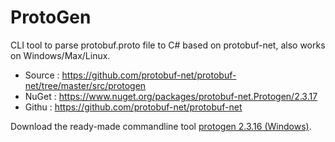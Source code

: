 # ProtoGen
CLI tool to parse protobuf.proto file to C# based on protobuf-net, also works on Windows/Max/Linux.

- Source : https://github.com/protobuf-net/protobuf-net/tree/master/src/protogen
- NuGet  : https://www.nuget.org/packages/protobuf-net.Protogen/2.3.17
- Githu  : https://github.com/protobuf-net/protobuf-net

Download the ready-made commandline tool [protogen 2.3.16 (Windows)](https://protogen.marcgravell.com/protogen/protogen%202.3.16.zip).
